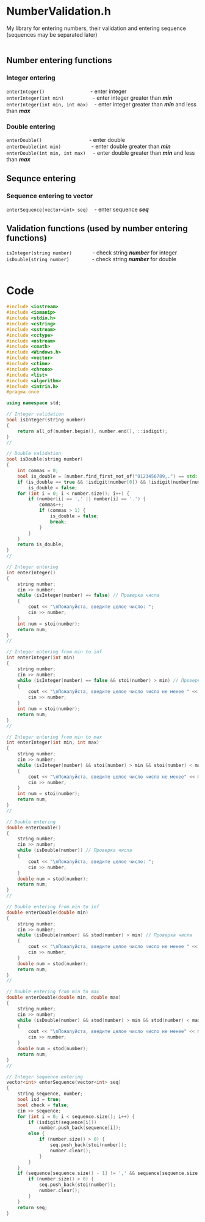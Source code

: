 # NumberValidation.h
My library for entering numbers, their validation and entering sequence (sequences may be separated later)
<br> <br>

## Number entering functions
### Integer entering
`enterInteger()`&emsp;&emsp;&emsp;&emsp;&emsp;&emsp;&emsp;&emsp;&nbsp;   - enter integer <br>
`enterInteger(int min)`&emsp;&emsp;&emsp;&emsp;&nbsp;&nbsp;&nbsp;&nbsp;  - enter integer greater than ***min*** <br>
`enterInteger(int min, int max)`&nbsp;&nbsp;&nbsp;                       - enter integer greater than ***min*** and less than ***max*** <br>
### Double entering
`enterDouble()`&emsp;&emsp;&emsp;&emsp;&emsp;&emsp;&emsp;&emsp;&nbsp;&nbsp;   - enter double <br>
`enterDouble(int min)`&emsp;&emsp;&emsp;&emsp;&nbsp;&nbsp;&nbsp;&nbsp;&nbsp;  - enter double greater than ***min*** <br>
`enterDouble(int min, int max)`&nbsp;&nbsp;&nbsp;&nbsp;                       - enter double greater than ***min*** and less than ***max*** <br>

## Sequnce entering
### Sequence entering to vector
`enterSequence(vector<int> seq)`&nbsp;&nbsp;&nbsp;          - enter sequence ***seq*** <br>
## Validation functions (used by number entering functions)
`isInteger(string number)`&emsp;&emsp;&emsp;&nbsp;&nbsp;     - check string ***number*** for integer <br>
`isDouble(string number)`&emsp;&emsp;&emsp;&emsp;            - check string ***number*** for double <br>
<br>


# Code
```cpp
#include <iostream>
#include <iomanip>
#include <stdio.h>
#include <cstring>
#include <sstream>
#include <cctype>
#include <ostream>
#include <cmath>
#include <Windows.h>
#include <vector>
#include <ctime>
#include <chrono>
#include <list>
#include <algorithm>
#include <intrin.h>
#pragma once

using namespace std;

// Integer validation
bool isInteger(string number)
{
    return all_of(number.begin(), number.end(), ::isdigit);
}
//

// Double validation
bool isDouble(string number)
{
    int commas = 0;
    bool is_double = (number.find_first_not_of("0123456789,.") == std::string::npos);
    if (is_double == true && !isdigit(number[0]) && !isdigit(number[number.size() - 1]))
        is_double = false;
    for (int i = 0; i < number.size(); i++) {
        if (number[i] == ',' || number[i] == '.') {
            commas++;
            if (commas > 1) {
                is_double = false;
                break;
            }
        }
    }
    return is_double;
}
//

// Integer entering
int enterInteger()
{
    string number;
    cin >> number;
    while (isInteger(number) == false) // Проверка числа
    {
        cout << "\nПожалуйста, введите целое число: ";
        cin >> number;
    }
    int num = stoi(number);
    return num;
}
//

// Integer entering from min to inf
int enterInteger(int min)
{
    string number;
    cin >> number;
    while (isInteger(number) == false && stoi(number) > min) // Проверка числа
    {
        cout << "\nПожалуйста, введите целое число число не менее " << min << ": ";
        cin >> number;
    }
    int num = stoi(number);
    return num;
}
//

// Integer entering from min to max
int enterInteger(int min, int max)
{
    string number;
    cin >> number;
    while (isInteger(number) && stoi(number) > min && stoi(number) < max) // Проверка числа
    {
        cout << "\nПожалуйста, введите целое число число не менее" << min << ", и не более " << max << ": ";
        cin >> number;
    }
    int num = stoi(number);
    return num;
}
//

// Double entering
double enterDouble()
{
    string number;
    cin >> number;
    while (isDouble(number)) // Проверка числа
    {
        cout << "\nПожалуйста, введите целое число: ";
        cin >> number;
    }
    double num = stod(number);
    return num;
}
//

// Double entering from min to inf
double enterDouble(double min)
{
    string number;
    cin >> number;
    while (isDouble(number) && stod(number) > min) // Проверка числа
    {
        cout << "\nПожалуйста, введите целое число число не менее " << min << ": ";
        cin >> number;
    }
    double num = stod(number);
    return num;
}
//

// Double entering from min to max
double enterDouble(double min, double max)
{
    string number;
    cin >> number;
    while (isDouble(number) && stod(number) > min && stod(number) < max) // Проверка числа
    {
        cout << "\nПожалуйста, введите целое число число не менее" << min << ", и не более " << max << ": ";
        cin >> number;
    }
    double num = stod(number);
    return num;
}
//

// Integer sequence entering
vector<int> enterSequence(vector<int> seq)
{
    string sequence, number;
    bool isd = true;
    bool check = false;
    cin >> sequence;
    for (int i = 0; i < sequence.size(); i++) {
        if (isdigit(sequence[i]))
            number.push_back(sequence[i]);
        else {
            if (number.size() > 0) {
                seq.push_back(stoi(number));
                number.clear();
            }
        }
    }
    if (sequence[sequence.size() - 1] != ',' && sequence[sequence.size() - 1] != ' ' && sequence[sequence.size() - 1] != '.') {
        if (number.size() > 0) {
            seq.push_back(stoi(number));
            number.clear();
        }
    }
    return seq;
}
```
